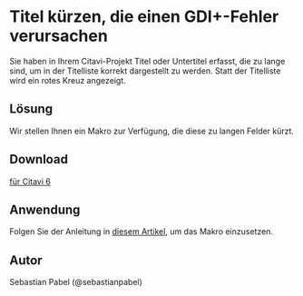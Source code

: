 # Titel kürzen, die einen GDI+-Fehler verursachen

Sie haben in Ihrem Citavi-Projekt Titel oder Untertitel erfasst, die zu lange sind, um in der Titelliste korrekt dargestellt zu werden. Statt der Titelliste wird ein rotes Kreuz angezeigt.

## Lösung
Wir stellen Ihnen ein Makro zur Verfügung, die diese zu langen Felder kürzt.

## Download
[für Citavi 6](C6_ChangeTitlesCausingGDIErrors.cs)

## Anwendung
Folgen Sie der Anleitung in [diesem Artikel](/readme.de.md), um das Makro einzusetzen.

## Autor
Sebastian Pabel (@sebastianpabel)
